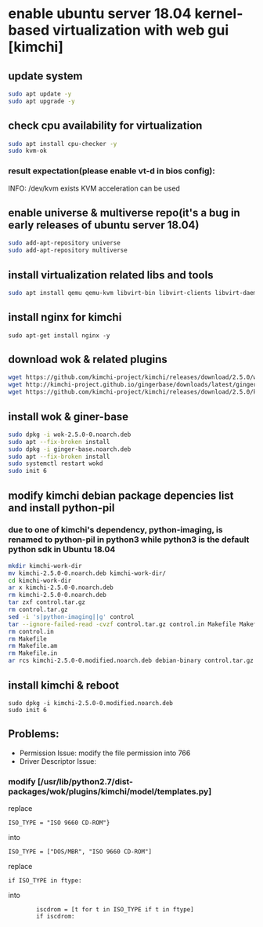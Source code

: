 # enable ubuntu server 18.04 kernel-based virtualization with web gui [kimchi]

## update system
```bash
sudo apt update -y
sudo apt upgrade -y
```

## check cpu availability for virtualization
```bash
sudo apt install cpu-checker -y
sudo kvm-ok
```

### result expectation(please enable vt-d in bios config):
INFO: /dev/kvm exists
KVM acceleration can be used

## enable universe & multiverse repo(it's a bug in early releases of ubuntu server 18.04)
```bash
sudo add-apt-repository universe
sudo add-apt-repository multiverse
```

## install virtualization related libs and tools 
```bash
sudo apt install qemu qemu-kvm libvirt-bin libvirt-clients libvirt-daemon-system bridge-utils virt-manager -y
```

## install nginx for kimchi
```
sudo apt-get install nginx -y
```

## download wok & related plugins
```bash
wget https://github.com/kimchi-project/kimchi/releases/download/2.5.0/wok-2.5.0-0.noarch.deb
wget http://kimchi-project.github.io/gingerbase/downloads/latest/ginger-base.noarch.deb
wget https://github.com/kimchi-project/kimchi/releases/download/2.5.0/kimchi-2.5.0-0.noarch.deb
```

## install wok & giner-base
```bash
sudo dpkg -i wok-2.5.0-0.noarch.deb
sudo apt --fix-broken install
sudo dpkg -i ginger-base.noarch.deb
sudo apt --fix-broken install
sudo systemctl restart wokd
sudo init 6
```

## modify kimchi debian package depencies list and install python-pil
### due to one of kimchi's dependency, python-imaging, is renamed to python-pil in python3 while python3 is the default python sdk in Ubuntu 18.04 
```bash
mkdir kimchi-work-dir
mv kimchi-2.5.0-0.noarch.deb kimchi-work-dir/
cd kimchi-work-dir
ar x kimchi-2.5.0-0.noarch.deb
rm kimchi-2.5.0-0.noarch.deb
tar zxf control.tar.gz
rm control.tar.gz
sed -i 's|python-imaging||g' control
tar --ignore-failed-read -cvzf control.tar.gz control.in Makefile Makefile.am Makefile.in control
rm control.in
rm Makefile
rm Makefile.am
rm Makefile.in
ar rcs kimchi-2.5.0-0.modified.noarch.deb debian-binary control.tar.gz data.tar.xz
```

## install kimchi & reboot
```shell
sudo dpkg -i kimchi-2.5.0-0.modified.noarch.deb
sudo init 6
```

## Problems:
* Permission Issue: modify the file permission into 766
* Driver Descriptor Issue: 
### modify [/usr/lib/python2.7/dist-packages/wok/plugins/kimchi/model/templates.py]
replace
```
ISO_TYPE = "ISO 9660 CD-ROM"}
```
into 
```
ISO_TYPE = ["DOS/MBR", "ISO 9660 CD-ROM"]
```

replace
```
if ISO_TYPE in ftype:
```
into
```
        iscdrom = [t for t in ISO_TYPE if t in ftype]
        if iscdrom:
```

